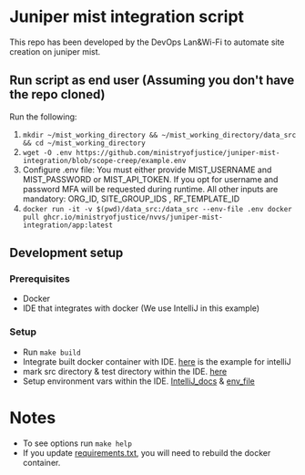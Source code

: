 # Juniper mist integration script

This repo has been developed by the DevOps Lan&Wi-Fi to automate site creation on juniper mist.

## Run script as end user (Assuming you don't have the repo cloned)

Run the following:
1. `mkdir ~/mist_working_directory && ~/mist_working_directory/data_src && cd ~/mist_working_directory`
2. `wget -O .env https://github.com/ministryofjustice/juniper-mist-integration/blob/scope-creep/example.env`
3. Configure .env file:
You must either provide MIST_USERNAME and MIST_PASSWORD or MIST_API_TOKEN. If you opt for username
and password MFA will be requested during runtime. All other inputs are mandatory: ORG_ID, SITE_GROUP_IDS
, RF_TEMPLATE_ID
4. `docker run -it -v $(pwd)/data_src:/data_src --env-file .env docker pull ghcr.io/ministryofjustice/nvvs/juniper-mist-integration/app:latest`

## Development setup

### Prerequisites

- Docker
- IDE that integrates with docker (We use IntelliJ in this example)

### Setup

- Run `make build`
- Integrate built docker container with IDE. [here](https://www.jetbrains.com/help/idea/configuring-remote-python-sdks.html#2546d02c) is the example for intelliJ
- mark src directory & test directory within the IDE. [here](https://www.jetbrains.com/help/idea/content-roots.html)
- Setup environment vars within the IDE. [IntelliJ_docs](https://www.jetbrains.com/help/objc/add-environment-variables-and-program-arguments.html) & [env_file](example.env)

# Notes

- To see options run `make help`
- If you update [requirements.txt](src/requirements.txt), you will need to rebuild the docker container.
